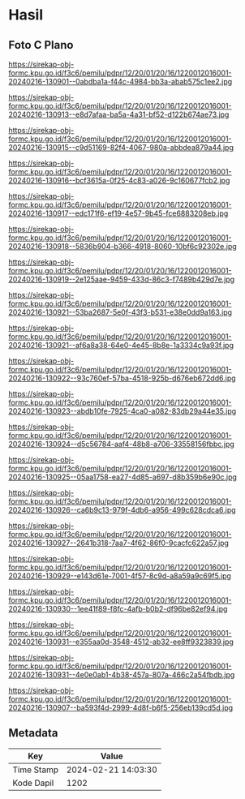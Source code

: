 # Hasil

## Foto C Plano

https://sirekap-obj-formc.kpu.go.id/f3c6/pemilu/pdpr/12/20/01/20/16/1220012016001-20240216-130901--0abdba1a-f44c-4984-bb3a-abab575c1ee2.jpg

https://sirekap-obj-formc.kpu.go.id/f3c6/pemilu/pdpr/12/20/01/20/16/1220012016001-20240216-130913--e8d7afaa-ba5a-4a31-bf52-d122b674ae73.jpg

https://sirekap-obj-formc.kpu.go.id/f3c6/pemilu/pdpr/12/20/01/20/16/1220012016001-20240216-130915--c9d51169-82f4-4067-980a-abbdea879a44.jpg

https://sirekap-obj-formc.kpu.go.id/f3c6/pemilu/pdpr/12/20/01/20/16/1220012016001-20240216-130916--bcf3615a-0f25-4c83-a026-9c160677fcb2.jpg

https://sirekap-obj-formc.kpu.go.id/f3c6/pemilu/pdpr/12/20/01/20/16/1220012016001-20240216-130917--edc171f6-ef19-4e57-9b45-fce6883208eb.jpg

https://sirekap-obj-formc.kpu.go.id/f3c6/pemilu/pdpr/12/20/01/20/16/1220012016001-20240216-130918--5836b904-b366-4918-8060-10bf6c92302e.jpg

https://sirekap-obj-formc.kpu.go.id/f3c6/pemilu/pdpr/12/20/01/20/16/1220012016001-20240216-130919--2e125aae-9459-433d-86c3-f7489b429d7e.jpg

https://sirekap-obj-formc.kpu.go.id/f3c6/pemilu/pdpr/12/20/01/20/16/1220012016001-20240216-130921--53ba2687-5e0f-43f3-b531-e38e0dd9a163.jpg

https://sirekap-obj-formc.kpu.go.id/f3c6/pemilu/pdpr/12/20/01/20/16/1220012016001-20240216-130921--af6a8a38-64e0-4e45-8b8e-1a3334c9a93f.jpg

https://sirekap-obj-formc.kpu.go.id/f3c6/pemilu/pdpr/12/20/01/20/16/1220012016001-20240216-130922--93c760ef-57ba-4518-925b-d676eb672dd6.jpg

https://sirekap-obj-formc.kpu.go.id/f3c6/pemilu/pdpr/12/20/01/20/16/1220012016001-20240216-130923--abdb10fe-7925-4ca0-a082-83db29a44e35.jpg

https://sirekap-obj-formc.kpu.go.id/f3c6/pemilu/pdpr/12/20/01/20/16/1220012016001-20240216-130924--d5c56784-aaf4-48b8-a706-33558156fbbc.jpg

https://sirekap-obj-formc.kpu.go.id/f3c6/pemilu/pdpr/12/20/01/20/16/1220012016001-20240216-130925--05aa1758-ea27-4d85-a697-d8b359b6e90c.jpg

https://sirekap-obj-formc.kpu.go.id/f3c6/pemilu/pdpr/12/20/01/20/16/1220012016001-20240216-130926--ca6b9c13-979f-4db6-a956-499c628cdca6.jpg

https://sirekap-obj-formc.kpu.go.id/f3c6/pemilu/pdpr/12/20/01/20/16/1220012016001-20240216-130927--2641b318-7aa7-4f62-86f0-9cacfc622a57.jpg

https://sirekap-obj-formc.kpu.go.id/f3c6/pemilu/pdpr/12/20/01/20/16/1220012016001-20240216-130929--e143d61e-7001-4f57-8c9d-a8a59a9c69f5.jpg

https://sirekap-obj-formc.kpu.go.id/f3c6/pemilu/pdpr/12/20/01/20/16/1220012016001-20240216-130930--1ee41f89-f8fc-4afb-b0b2-df96be82ef94.jpg

https://sirekap-obj-formc.kpu.go.id/f3c6/pemilu/pdpr/12/20/01/20/16/1220012016001-20240216-130931--e355aa0d-3548-4512-ab32-ee8ff9323839.jpg

https://sirekap-obj-formc.kpu.go.id/f3c6/pemilu/pdpr/12/20/01/20/16/1220012016001-20240216-130931--4e0e0ab1-4b38-457a-807a-466c2a54fbdb.jpg

https://sirekap-obj-formc.kpu.go.id/f3c6/pemilu/pdpr/12/20/01/20/16/1220012016001-20240216-130907--ba593f4d-2999-4d8f-b6f5-256eb139cd5d.jpg


## Metadata

| Key        | Value               |
| ---------- | ------------------- |
| Time Stamp | 2024-02-21 14:03:30 |
| Kode Dapil | 1202                |



